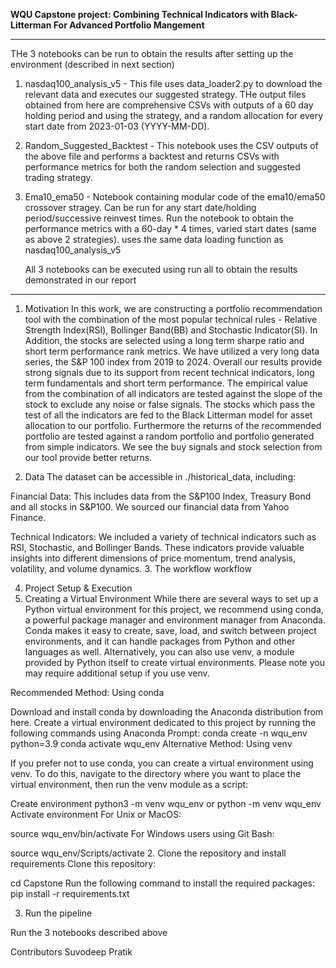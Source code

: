 **WQU Capstone project: Combining Technical Indicators with Black-Litterman For Advanced Portfolio Mangement**

**************************************************************************************************
THe 3 notebooks can be run to obtain the results after setting up the environment (described in next section)
1. nasdaq100_analysis_v5 - This file uses data_loader2.py to download the relevant data and executes our suggested strategy. THe output files obtained from here are comprehensive CSVs with outputs of a 60 day holding period and using the strategy, and a random allocation for every start date from 2023-01-03 (YYYY-MM-DD).
2. Random_Suggested_Backtest - This notebook uses the CSV outputs of the above file and performs a backtest and returns CSVs with performance metrics for both the random selection and suggested trading strategy.
3. Ema10_ema50 - Notebook containing modular code of the ema10/ema50 crossover stragey. Can be run for any start date/holding period/successive reinvest times. Run the notebook to obtain the performance metrics with a 60-day * 4 times, varied start dates (same as above 2 strategies). uses the same data loading function as nasdaq100_analysis_v5

   All 3 notebooks can be executed using run all to obtain the results demonstrated in our report

**************************************************************************************************************
1. Motivation
In this work, we are constructing a portfolio recommendation tool with the combination of the most popular technical rules - Relative Strength Index(RSI), Bollinger Band(BB) and Stochastic Indicator(SI). In Addition, the stocks are selected using a long term sharpe ratio and short term performance rank metrics. We have utilized a very long data series, the S&P 100 index from 2019 to 2024. Overall our results provide strong signals due to its support from recent technical indicators, long term fundamentals and short term performance. The empirical value from the combination of all indicators are tested against the slope of the stock to exclude any noise or false signals. The stocks which pass the test of all the indicators are fed to the Black Litterman model for asset allocation to our portfolio. Furthermore the returns of the recommended portfolio are tested against a random portfolio and portfolio generated from simple indicators. We see the buy signals and stock selection  from our tool provide better returns.


2. Data
The dataset can be accessible in ./historical_data, including:

Financial Data: This includes data from the S&P100 Index, Treasury Bond and all stocks in S&P100. We sourced our financial data from Yahoo Finance.

Technical Indicators: We included a variety of technical indicators such as RSI, Stochastic, and Bollinger Bands. These indicators provide valuable insights into different dimensions of price momentum, trend analysis, volatility, and volume dynamics.
3. The workflow
workflow

4. Project Setup & Execution
1. Creating a Virtual Environment
While there are several ways to set up a Python virtual environment for this project, we recommend using conda, a powerful package manager and environment manager from Anaconda. Conda makes it easy to create, save, load, and switch between project environments, and it can handle packages from Python and other languages as well. Alternatively, you can also use venv, a module provided by Python itself to create virtual environments. Please note you may require additional setup if you use venv.

Recommended Method: Using conda

Download and install conda by downloading the Anaconda distribution from here.
Create a virtual environment dedicated to this project by running the following commands using Anaconda Prompt:
conda create -n wqu_env python=3.9
conda activate wqu_env
Alternative Method: Using venv

If you prefer not to use conda, you can create a virtual environment using venv. To do this, navigate to the directory where you want to place the virtual environment, then run the venv module as a script:

Create environment
python3 -m venv wqu_env
        or 
python -m venv wqu_env
Activate environment
For Unix or MacOS:

source wqu_env/bin/activate
For Windows users using Git Bash:

source wqu_env/Scripts/activate
2. Clone the repository and install requirements
Clone this repository:

cd Capstone
Run the following command to install the required packages:
pip install -r requirements.txt

3. Run the pipeline

Run the 3 notebooks described above


Contributors
Suvodeep
Pratik
